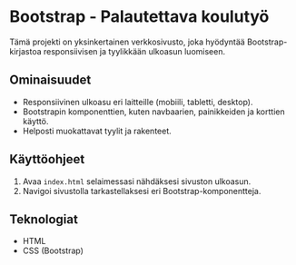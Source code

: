 # Bootstrap - Palautettava koulutyö

Tämä projekti on yksinkertainen verkkosivusto, joka hyödyntää Bootstrap-kirjastoa responsiivisen ja tyylikkään ulkoasun luomiseen.

## Ominaisuudet

- Responsiivinen ulkoasu eri laitteille (mobiili, tabletti, desktop).
- Bootstrapin komponenttien, kuten navbaarien, painikkeiden ja korttien käyttö.
- Helposti muokattavat tyylit ja rakenteet.

## Käyttöohjeet

1. Avaa `index.html` selaimessasi nähdäksesi sivuston ulkoasun.
2. Navigoi sivustolla tarkastellaksesi eri Bootstrap-komponentteja.

## Teknologiat

- HTML
- CSS (Bootstrap)

